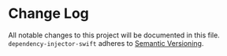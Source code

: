 # Change Log

All notable changes to this project will be documented in this file.
`dependency-injector-swift` adheres to [Semantic Versioning](http://semver.org/).
